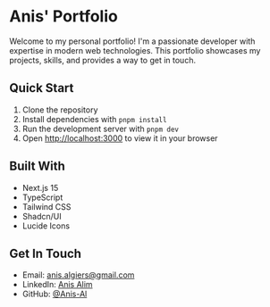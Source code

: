 # Anis' Portfolio

Welcome to my personal portfolio! I'm a passionate developer with expertise in modern web technologies. This portfolio showcases my projects, skills, and provides a way to get in touch.

## Quick Start

1. Clone the repository
2. Install dependencies with `pnpm install`
3. Run the development server with `pnpm dev`
4. Open [http://localhost:3000](http://localhost:3000) to view it in your browser

## Built With

- Next.js 15
- TypeScript
- Tailwind CSS
- Shadcn/UI
- Lucide Icons

## Get In Touch

- Email: anis.algiers@gmail.com
- LinkedIn: [Anis Alim](https://www.linkedin.com/in/anis-alim-348b8a212)
- GitHub: [@Anis-Al](https://github.com/Anis-Al)